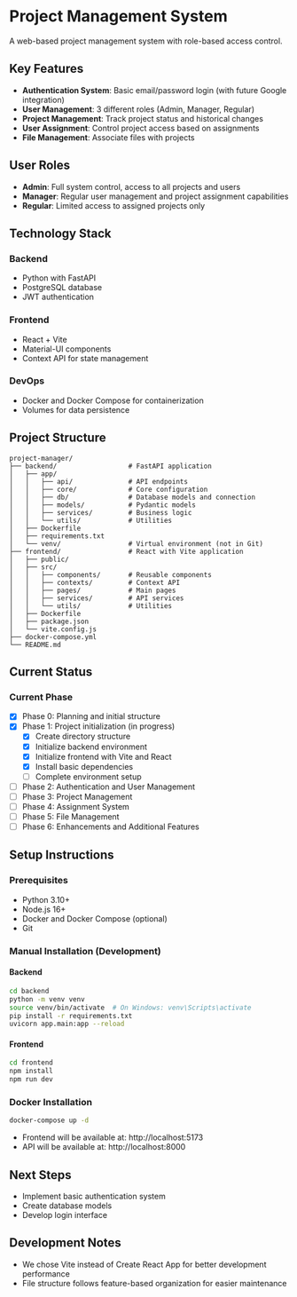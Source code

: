 # Project Management System

A web-based project management system with role-based access control.

## Key Features

- **Authentication System**: Basic email/password login (with future Google integration)
- **User Management**: 3 different roles (Admin, Manager, Regular)
- **Project Management**: Track project status and historical changes
- **User Assignment**: Control project access based on assignments
- **File Management**: Associate files with projects

## User Roles

- **Admin**: Full system control, access to all projects and users
- **Manager**: Regular user management and project assignment capabilities
- **Regular**: Limited access to assigned projects only

## Technology Stack

### Backend
- Python with FastAPI
- PostgreSQL database
- JWT authentication

### Frontend
- React + Vite
- Material-UI components
- Context API for state management

### DevOps
- Docker and Docker Compose for containerization
- Volumes for data persistence

## Project Structure

```
project-manager/
├── backend/                  # FastAPI application
│   ├── app/
│   │   ├── api/              # API endpoints
│   │   ├── core/             # Core configuration
│   │   ├── db/               # Database models and connection
│   │   ├── models/           # Pydantic models
│   │   ├── services/         # Business logic
│   │   └── utils/            # Utilities
│   ├── Dockerfile
│   ├── requirements.txt
│   └── venv/                 # Virtual environment (not in Git)
├── frontend/                 # React with Vite application
│   ├── public/
│   ├── src/
│   │   ├── components/       # Reusable components
│   │   ├── contexts/         # Context API
│   │   ├── pages/            # Main pages
│   │   ├── services/         # API services
│   │   └── utils/            # Utilities
│   ├── Dockerfile
│   ├── package.json
│   └── vite.config.js
├── docker-compose.yml
└── README.md
```

## Current Status

### Current Phase
- [x] Phase 0: Planning and initial structure
- [x] Phase 1: Project initialization (in progress)
  - [x] Create directory structure
  - [x] Initialize backend environment
  - [x] Initialize frontend with Vite and React
  - [x] Install basic dependencies
  - [ ] Complete environment setup
- [ ] Phase 2: Authentication and User Management
- [ ] Phase 3: Project Management
- [ ] Phase 4: Assignment System
- [ ] Phase 5: File Management
- [ ] Phase 6: Enhancements and Additional Features

## Setup Instructions

### Prerequisites
- Python 3.10+
- Node.js 16+
- Docker and Docker Compose (optional)
- Git

### Manual Installation (Development)

#### Backend
```bash
cd backend
python -m venv venv
source venv/bin/activate  # On Windows: venv\Scripts\activate
pip install -r requirements.txt
uvicorn app.main:app --reload
```

#### Frontend
```bash
cd frontend
npm install
npm run dev
```

### Docker Installation
```bash
docker-compose up -d
```
- Frontend will be available at: http://localhost:5173
- API will be available at: http://localhost:8000

## Next Steps
- Implement basic authentication system
- Create database models
- Develop login interface

## Development Notes
- We chose Vite instead of Create React App for better development performance
- File structure follows feature-based organization for easier maintenance